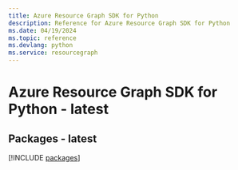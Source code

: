 ```yaml
---
title: Azure Resource Graph SDK for Python
description: Reference for Azure Resource Graph SDK for Python
ms.date: 04/19/2024
ms.topic: reference
ms.devlang: python
ms.service: resourcegraph
---
```

# Azure Resource Graph SDK for Python - latest
## Packages - latest
[!INCLUDE [packages](resource-graph-index.md)]